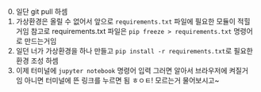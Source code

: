 0. 일단 git pull 하셈
1. 가상환경은 올릴 수 없어서 앞으로 `requirements.txt` 파일에 필요한 모듈이 적힐거임 참고로 requirements.txt 파일은 `pip freeze > requirements.txt` 명령어로 만드는거임
2. 일던 너가 가상환경을 하나 만들고 `pip install -r requirements.txt`로 필요한 환경 조성 하셈
3. 이제 터미널에 `jupyter notebook` 명령어 입력 그러면 알아서 브라우저에 켜질거임
아니면 터미널에 뜬 링크를 누르면 됨 ㅎㅇㅌ! 모르는거 물어보시고~